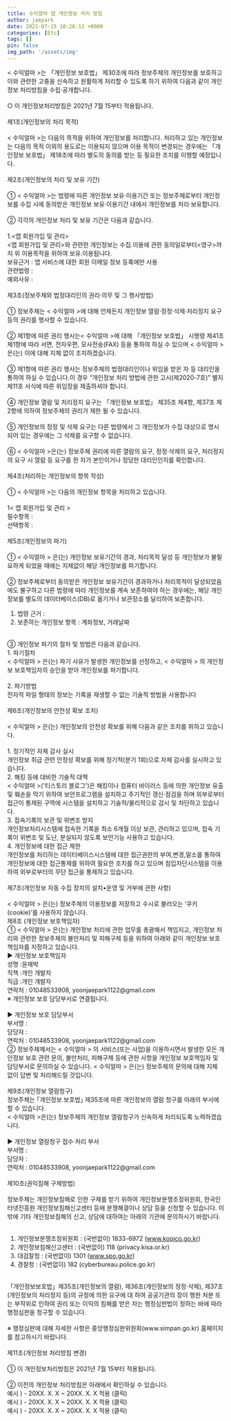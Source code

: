 ```yaml
---
title: 수익얼마 앱 개인정보 처리 방침
author: jaepark
date: 2021-07-15 10:28:13 +0900
categories: [Etc]
tags: []
pin: false
img_path: '/assets/img'
---
```

< 수익얼마 >는 「개인정보 보호법」 제30조에 따라 정보주체의 개인정보를 보호하고 이와 관련한 고충을 신속하고 원활하게 처리할 수 있도록 하기 위하여 다음과 같이 개인정보 처리방침을 수립·공개합니다.<br>
<br>
○ 이 개인정보처리방침은 2021년 7월 15부터 적용됩니다.<br>
<br>
제1조(개인정보의 처리 목적)<br>
<br>
< 수익얼마 >는 다음의 목적을 위하여 개인정보를 처리합니다. 처리하고 있는 개인정보는 다음의 목적 이외의 용도로는 이용되지 않으며 이용 목적이 변경되는 경우에는 「개인정보 보호법」 제18조에 따라 별도의 동의를 받는 등 필요한 조치를 이행할 예정입니다.<br>
<br>
제2조(개인정보의 처리 및 보유 기간)<br>
<br>
① < 수익얼마 >는 법령에 따른 개인정보 보유·이용기간 또는 정보주체로부터 개인정보를 수집 시에 동의받은 개인정보 보유·이용기간 내에서 개인정보를 처리·보유합니다.<br>
<br>
② 각각의 개인정보 처리 및 보유 기간은 다음과 같습니다.<br>
<br>
1.<앱 회원가입 및 관리><br>
<앱 회원가입 및 관리>와 관련한 개인정보는 수집.이용에 관한 동의일로부터<영구>까지 위 이용목적을 위하여 보유.이용됩니다.<br>
보유근거 : 앱 서비스에 대한 회원 이메일 정보 등록에만 사용<br>
관련법령 :<br>
예외사유 :<br>
<br>
제3조(정보주체와 법정대리인의 권리·의무 및 그 행사방법)<br>
<br>
① 정보주체는 < 수익얼마 >에 대해 언제든지 개인정보 열람·정정·삭제·처리정지 요구 등의 권리를 행사할 수 있습니다.<br>
<br>
② 제1항에 따른 권리 행사는< 수익얼마 >에 대해 「개인정보 보호법」 시행령 제41조제1항에 따라 서면, 전자우편, 모사전송(FAX) 등을 통하여 하실 수 있으며 < 수익얼마 >은(는) 이에 대해 지체 없이 조치하겠습니다.<br>
<br>
③ 제1항에 따른 권리 행사는 정보주체의 법정대리인이나 위임을 받은 자 등 대리인을 통하여 하실 수 있습니다.이 경우 “개인정보 처리 방법에 관한 고시(제2020-7호)” 별지 제11호 서식에 따른 위임장을 제출하셔야 합니다.<br>
<br>
④ 개인정보 열람 및 처리정지 요구는 「개인정보 보호법」 제35조 제4항, 제37조 제2항에 의하여 정보주체의 권리가 제한 될 수 있습니다.<br>
<br>
⑤ 개인정보의 정정 및 삭제 요구는 다른 법령에서 그 개인정보가 수집 대상으로 명시되어 있는 경우에는 그 삭제를 요구할 수 없습니다.<br>
<br>
⑥ < 수익얼마 >은(는) 정보주체 권리에 따른 열람의 요구, 정정·삭제의 요구, 처리정지의 요구 시 열람 등 요구를 한 자가 본인이거나 정당한 대리인인지를 확인합니다.<br>
<br>
제4조(처리하는 개인정보의 항목 작성)<br>
<br>
① < 수익얼마 >는 다음의 개인정보 항목을 처리하고 있습니다.<br>
<br>
1< 앱 회원가입 및 관리 ><br>
필수항목 :<br> 
선택항목 :<br> 
<br>
제5조(개인정보의 파기)<br>
<br>
① < 수익얼마 > 은(는) 개인정보 보유기간의 경과, 처리목적 달성 등 개인정보가 불필요하게 되었을 때에는 지체없이 해당 개인정보를 파기합니다.<br>
<br>
② 정보주체로부터 동의받은 개인정보 보유기간이 경과하거나 처리목적이 달성되었음에도 불구하고 다른 법령에 따라 개인정보를 계속 보존하여야 하는 경우에는, 해당 개인정보를 별도의 데이터베이스(DB)로 옮기거나 보관장소를 달리하여 보존합니다.<br>
1. 법령 근거 :<br>
2. 보존하는 개인정보 항목 : 계좌정보, 거래날짜<br>
<br>
③ 개인정보 파기의 절차 및 방법은 다음과 같습니다.<br>
1. 파기절차<br>
< 수익얼마 > 은(는) 파기 사유가 발생한 개인정보를 선정하고, < 수익얼마 > 의 개인정보 보호책임자의 승인을 받아 개인정보를 파기합니다.<br>
<br>
2. 파기방법<br>
전자적 파일 형태의 정보는 기록을 재생할 수 없는 기술적 방법을 사용합니다<br>
<br>
제6조(개인정보의 안전성 확보 조치)<br>
<br>
< 수익얼마 > 은(는) 개인정보의 안전성 확보를 위해 다음과 같은 조치를 취하고 있습니다.<br>
<br>
1. 정기적인 자체 감사 실시<br>
개인정보 취급 관련 안정성 확보를 위해 정기적(분기 1회)으로 자체 감사를 실시하고 있습니다.<br>
2. 해킹 등에 대비한 기술적 대책<br>
< 수익얼마 >('티스토리 블로그')은 해킹이나 컴퓨터 바이러스 등에 의한 개인정보 유출 및 훼손을 막기 위하여 보안프로그램을 설치하고 주기적인 갱신·점검을 하며 외부로부터 접근이 통제된 구역에 시스템을 설치하고 기술적/물리적으로 감시 및 차단하고 있습니다.<br>
3. 접속기록의 보관 및 위변조 방지<br>
개인정보처리시스템에 접속한 기록을 최소 6개월 이상 보관, 관리하고 있으며, 접속 기록이 위변조 및 도난, 분실되지 않도록 보안기능 사용하고 있습니다.<br>
4. 개인정보에 대한 접근 제한<br>
개인정보를 처리하는 데이터베이스시스템에 대한 접근권한의 부여,변경,말소를 통하여 개인정보에 대한 접근통제를 위하여 필요한 조치를 하고 있으며 침입차단시스템을 이용하여 외부로부터의 무단 접근을 통제하고 있습니다.<br>
<br>   
제7조(개인정보 자동 수집 장치의 설치•운영 및 거부에 관한 사항)
<br>
<br>
< 수익얼마 > 은(는) 정보주체의 이용정보를 저장하고 수시로 불러오는 ‘쿠키(cookie)’를 사용하지 않습니다.
<br>
제8조 (개인정보 보호책임자)
<br>
① < 수익얼마 > 은(는) 개인정보 처리에 관한 업무를 총괄해서 책임지고, 개인정보 처리와 관련한 정보주체의 불만처리 및 피해구제 등을 위하여 아래와 같이 개인정보 보호책임자를 지정하고 있습니다.
<br>
▶ 개인정보 보호책임자<br>
성명 :윤재박<br>
직책 :개인 개발자<br>
직급 :개인 개발자<br>
연락처 : 01048533908, yoonjaepark1122@gmail.com<br>
※ 개인정보 보호 담당부서로 연결됩니다.<br>
<br>
▶ 개인정보 보호 담당부서<br>
부서명 :<br>
담당자 :<br>
연락처 : 01048533908, yoonjaepark1122@gmail.com<br>
② 정보주체께서는 < 수익얼마 > 의 서비스(또는 사업)을 이용하시면서 발생한 모든 개인정보 보호 관련 문의, 불만처리, 피해구제 등에 관한 사항을 개인정보 보호책임자 및 담당부서로 문의하실 수 있습니다. < 수익얼마 > 은(는) 정보주체의 문의에 대해 지체 없이 답변 및 처리해드릴 것입니다.<br>
<br>
제9조(개인정보 열람청구)<br>
정보주체는 ｢개인정보 보호법｣ 제35조에 따른 개인정보의 열람 청구를 아래의 부서에 할 수 있습니다.<br>
< 수익얼마 >은(는) 정보주체의 개인정보 열람청구가 신속하게 처리되도록 노력하겠습니다.<br>
<br>
▶ 개인정보 열람청구 접수·처리 부서<br>
부서명 :<br>
담당자 :<br>
연락처 : 01048533908, yoonjaepark1122@gmail.com<br>
<br>
제10조(권익침해 구제방법)<br>
<br>
정보주체는 개인정보침해로 인한 구제를 받기 위하여 개인정보분쟁조정위원회, 한국인터넷진흥원 개인정보침해신고센터 등에 분쟁해결이나 상담 등을 신청할 수 있습니다. 이 밖에 기타 개인정보침해의 신고, 상담에 대하여는 아래의 기관에 문의하시기 바랍니다.<br>
<br>

1. 개인정보분쟁조정위원회 : (국번없이) 1833-6972 (www.kopico.go.kr)<br>
2. 개인정보침해신고센터 : (국번없이) 118 (privacy.kisa.or.kr)<br>
3. 대검찰청 : (국번없이) 1301 (www.spo.go.kr)<br>
4. 경찰청 : (국번없이) 182 (cyberbureau.police.go.kr)<br>
<br>
「개인정보보호법」제35조(개인정보의 열람), 제36조(개인정보의 정정·삭제), 제37조(개인정보의 처리정지 등)의 규정에 의한 요구에 대 하여 공공기관의 장이 행한 처분 또는 부작위로 인하여 권리 또는 이익의 침해를 받은 자는 행정심판법이 정하는 바에 따라 행정심판을 청구할 수 있습니다.<br>
<br>
※ 행정심판에 대해 자세한 사항은 중앙행정심판위원회(www.simpan.go.kr) 홈페이지를 참고하시기 바랍니다.<br>
<br>
제11조(개인정보 처리방침 변경)<br>
<br>
① 이 개인정보처리방침은 2021년 7월 15부터 적용됩니다.<br>
   <br>
② 이전의 개인정보 처리방침은 아래에서 확인하실 수 있습니다.<br>
예시 ) - 20XX. X. X ~ 20XX. X. X 적용 (클릭)<br>
예시 ) - 20XX. X. X ~ 20XX. X. X 적용 (클릭)<br>
예시 ) - 20XX. X. X ~ 20XX. X. X 적용 (클릭)
